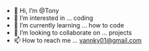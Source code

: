 - 👋 Hi, I’m @Tony
- 👀 I’m interested in ... coding 
- 🌱 I’m currently learning ... how to code
- 💞️ I’m looking to collaborate on ... projects 
- 📫 How to reach me ... vannky01@gmail.com

<!---
vanky01/vanky01 is a ✨ special ✨ repository because its `README.md` (this file) appears on your GitHub profile.
You can click the Preview link to take a look at your changes.
--->
